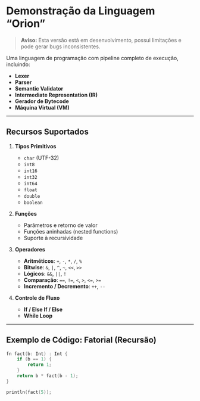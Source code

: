 # Demonstração da Linguagem “Orion”

> **Aviso:** Esta versão está em desenvolvimento, possui limitações e pode gerar bugs inconsistentes.

Uma linguagem de programação com pipeline completo de execução, incluindo:

- **Lexer**
- **Parser**
- **Semantic Validator**
- **Intermediate Representation (IR)**
- **Gerador de Bytecode**
- **Máquina Virtual (VM)**

---

## Recursos Suportados

1. **Tipos Primitivos**
    - `char` (UTF-32)
    - `int8`
    - `int16`
    - `int32`
    - `int64`
    - `float`
    - `double`
    - `boolean`

2. **Funções**
    - Parâmetros e retorno de valor
    - Funções aninhadas (nested functions)
    - Suporte à recursividade

3. **Operadores**
    - **Aritméticos**: `+`, `-`, `*`, `/`, `%`
    - **Bitwise**: `&`, `|`, `^`, `~`, `<<`, `>>`
    - **Lógicos**: `&&`, `||`, `!`
    - **Comparação**: `==`, `!=`, `<`, `>`, `<=`, `>=`
    - **Incremento / Decremento**: `++`, `--`

4. **Controle de Fluxo**
    - **If / Else If / Else**
    - **While Loop**

---

## Exemplo de Código: Fatorial (Recursão)

```c
fn fact(b: Int) : Int {
    if (b == 1) {
        return 1;
    }
    return b * fact(b - 1);
}

println(fact(5));
